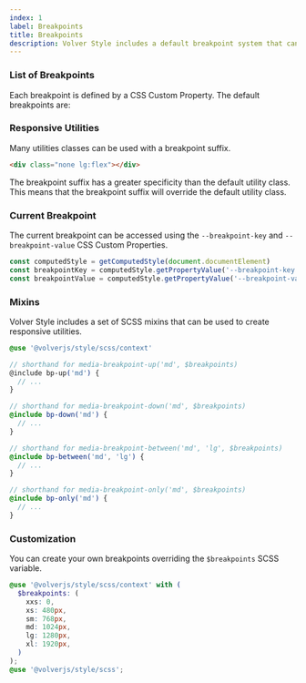 ```yaml
---
index: 1
label: Breakpoints
title: Breakpoints
description: Volver Style includes a default breakpoint system that can be used to style your site. You can also create your own breakpoint system.
---
```


### List of Breakpoints
Each breakpoint is defined by a CSS Custom Property. The default breakpoints are:

<table-utility label-class="Name" property="breakpoints" custom-property="breakpoint" class="mb-lg">
  <template #class="{ key }">
    {{ key }}
  </template>
  <template #custom-property="{ key }">
    --breakpoint-{{ key }}
  </template>
  <template #value="{ value }">
    {{ value }}
  </template>
</table-utility>

### Responsive Utilities
Many utilities classes can be used with a breakpoint suffix.

```html
<div class="none lg:flex"></div>
```

The breakpoint suffix has a greater specificity than the default utility class. This means that the breakpoint suffix will override the default utility class.

### Current Breakpoint
The current breakpoint can be accessed using the `--breakpoint-key` and `--breakpoint-value` CSS Custom Properties.

```js
const computedStyle = getComputedStyle(document.documentElement)
const breakpointKey = computedStyle.getPropertyValue('--breakpoint-key')
const breakpointValue = computedStyle.getPropertyValue('--breakpoint-value')
```


### Mixins
Volver Style includes a set of SCSS mixins that can be used to create responsive utilities. 

```scss
@use '@volverjs/style/scss/context'

// shorthand for media-breakpoint-up('md', $breakpoints)
@include bp-up('md') {
  // ...
}

// shorthand for media-breakpoint-down('md', $breakpoints)
@include bp-down('md') {
  // ...
}

// shorthand for media-breakpoint-between('md', 'lg', $breakpoints)
@include bp-between('md', 'lg') {
  // ...
}

// shorthand for media-breakpoint-only('md', $breakpoints)
@include bp-only('md') {
  // ...
}
```

### Customization
You can create your own breakpoints overriding the `$breakpoints` SCSS variable.

```scss 
@use '@volverjs/style/scss/context' with (
  $breakpoints: (
    xxs: 0,
    xs: 480px,
    sm: 768px,
    md: 1024px,
    lg: 1280px,
    xl: 1920px,
  )
);
@use '@volverjs/style/scss';
```